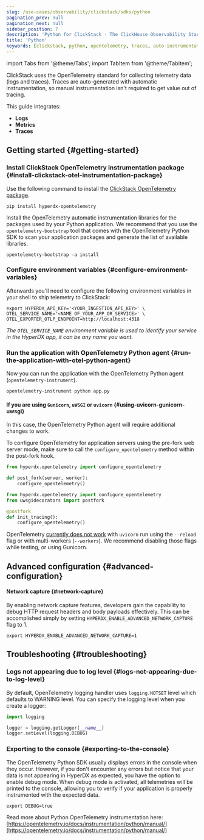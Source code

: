 ```yaml
---
slug: /use-cases/observability/clickstack/sdks/python
pagination_prev: null
pagination_next: null
sidebar_position: 7
description: 'Python for ClickStack - The ClickHouse Observability Stack'
title: 'Python'
keywords: [clickstack, python, opentelemetry, traces, auto-instrumentation]
---
```


import Tabs from '@theme/Tabs';
import TabItem from '@theme/TabItem';

ClickStack uses the OpenTelemetry standard for collecting telemetry data (logs and
traces). Traces are auto-generated with automatic instrumentation, so manual
instrumentation isn't required to get value out of tracing.

This guide integrates:

- **Logs**
- **Metrics**
- **Traces**

## Getting started {#getting-started}

### Install ClickStack OpenTelemetry instrumentation package {#install-clickstack-otel-instrumentation-package}

Use the following command to install the [ClickStack OpenTelemetry package](https://pypi.org/project/hyperdx-opentelemetry/).

```shell
pip install hyperdx-opentelemetry
```

Install the OpenTelemetry automatic instrumentation libraries for the packages used by your Python application. We recommend that you use the
`opentelemetry-bootstrap` tool that comes with the OpenTelemetry Python SDK to scan your application packages and generate the list of available libraries.

```shell
opentelemetry-bootstrap -a install
```

### Configure environment variables {#configure-environment-variables}

Afterwards you'll need to configure the following environment variables in your shell to ship telemetry to ClickStack:

```shell
export HYPERDX_API_KEY='<YOUR_INGESTION_API_KEY>' \
OTEL_SERVICE_NAME='<NAME_OF_YOUR_APP_OR_SERVICE>' \
OTEL_EXPORTER_OTLP_ENDPOINT=http://localhost:4318 
```

_The `OTEL_SERVICE_NAME` environment variable is used to identify your service in the HyperDX app, it can be any name you want._

### Run the application with OpenTelemetry Python agent {#run-the-application-with-otel-python-agent}

Now you can run the application with the OpenTelemetry Python agent (`opentelemetry-instrument`).

```shell
opentelemetry-instrument python app.py
```

#### If you are using `Gunicorn`, `uWSGI` or `uvicorn` {#using-uvicorn-gunicorn-uwsgi}

In this case, the OpenTelemetry Python agent will require additional changes to work. 

To configure OpenTelemetry for application servers using the pre-fork web server mode, make sure to call the `configure_opentelemetry` method within the post-fork hook.

<Tabs groupId="python-alternative">
<TabItem value="gunicorn" label="Gunicorn" default>

```python
from hyperdx.opentelemetry import configure_opentelemetry

def post_fork(server, worker):
    configure_opentelemetry()
```
</TabItem>
<TabItem value="uwsgi" label="uWSGI" default>

```python
from hyperdx.opentelemetry import configure_opentelemetry
from uwsgidecorators import postfork

@postfork
def init_tracing():
    configure_opentelemetry()
```

</TabItem>

<TabItem value="uvicorn" label="uvicorn" default>

OpenTelemetry [currently does not work](https://github.com/open-telemetry/opentelemetry-python-contrib/issues/385) with `uvicorn` run using the `--reload` 
flag or with multi-workers (`--workers`). We recommend disabling those flags while testing, or using Gunicorn.

</TabItem>

</Tabs>

## Advanced configuration {#advanced-configuration}

#### Network capture {#network-capture}

By enabling network capture features, developers gain the capability to debug
HTTP request headers and body payloads effectively. This can be accomplished
simply by setting `HYPERDX_ENABLE_ADVANCED_NETWORK_CAPTURE` flag to 1.

```shell
export HYPERDX_ENABLE_ADVANCED_NETWORK_CAPTURE=1
```

## Troubleshooting {#troubleshooting}

### Logs not appearing due to log level {#logs-not-appearing-due-to-log-level}

By default, OpenTelemetry logging handler uses `logging.NOTSET` level which
defaults to WARNING level. You can specify the logging level when you create a
logger:

```python
import logging

logger = logging.getLogger(__name__)
logger.setLevel(logging.DEBUG)
```

### Exporting to the console {#exporting-to-the-console}

The OpenTelemetry Python SDK usually displays errors in the console when they
occur. However, if you don't encounter any errors but notice that your data is
not appearing in HyperDX as expected, you have the option to enable debug mode.
When debug mode is activated, all telemetries will be printed to the console,
allowing you to verify if your application is properly instrumented with the
expected data.

```shell
export DEBUG=true
```

Read more about Python OpenTelemetry instrumentation here:
[https://opentelemetry.io/docs/instrumentation/python/manual/](https://opentelemetry.io/docs/instrumentation/python/manual/)
